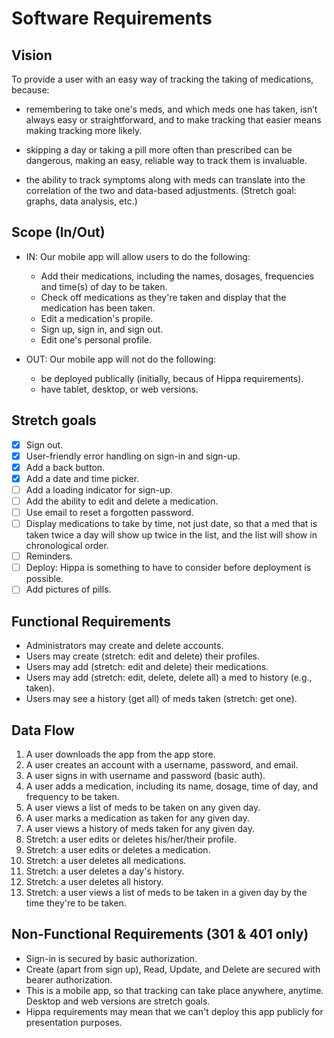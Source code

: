 # Software Requirements

## Vision

To provide a user with an easy way of tracking the taking of medications, because:

- remembering to take one's meds, and which meds one has taken, isn’t always easy or straightforward, and to make tracking that easier means making tracking more likely.

- skipping a day or taking a pill more often than prescribed can be dangerous, making an easy, reliable way to track them is invaluable.

- the ability to track symptoms along with meds can translate into the correlation of the two and data-based adjustments. (Stretch goal: graphs, data analysis, etc.)

## Scope (In/Out)

- IN: Our mobile app will allow users to do the following:

  - Add their medications, including the names, dosages, frequencies and time(s) of day to be taken.
  - Check off medications as they're taken and display that the medication has been taken.
  - Edit a medication's propile.
  - Sign up, sign in, and sign out.
  - Edit one's personal profile.

- OUT: Our mobile app will not do the following:

  - be deployed publically (initially, becaus of Hippa requirements).
  - have tablet, desktop, or web versions. 

## Stretch goals

- [x] Sign out.
- [x] User-friendly error handling on sign-in and sign-up.
- [x] Add a back button.
- [x] Add a date and time picker.
- [ ] Add a loading indicator for sign-up.
- [ ] Add the ability to edit and delete a medication.
- [ ] Use email to reset a forgotten password.
- [ ] Display medications to take by time, not just date, so that a med that is taken twice a day will show up twice in the list, and the list will show in chronological order.
- [ ] Reminders.
- [ ] Deploy: Hippa is something to have to consider before deployment is possible.
- [ ] Add pictures of pills.

## Functional Requirements

- Administrators may create and delete accounts.
- Users may create (stretch: edit and delete) their profiles.
- Users may add (stretch: edit and delete) their medications.
- Users may add (stretch: edit, delete, delete all) a med to history (e.g., taken).
- Users may see a history (get all) of meds taken (stretch: get one).

## Data Flow

1. A user downloads the app from the app store.
2. A user creates an account with a username, password, and email.
3. A user signs in with username and password (basic auth).
4. A user adds a medication, including its name, dosage, time of day, and frequency to be taken.
5. A user views a list of meds to be taken on any given day.
6. A user marks a medication as taken for any given day.
7. A user views a history of meds taken for any given day.
8. Stretch: a user edits or deletes his/her/their profile.
9. Stretch: a user edits or deletes a medication.
10. Stretch: a user deletes all medications.
11. Stretch: a user deletes a day's history.
12. Stretch: a user deletes all history.
13. Stretch: a user views a list of meds to be taken in a given day by the time they're to be taken.

## Non-Functional Requirements (301 & 401 only)

- Sign-in is secured by basic authorization.
- Create (apart from sign up), Read, Update, and Delete are secured with bearer authorization.
- This is a mobile app, so that tracking can take place anywhere, anytime. Desktop and web versions are stretch goals.
- Hippa requirements may mean that we can't deploy this app publicly for presentation purposes.

